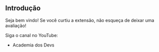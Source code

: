 ## Introdução

Seja bem vindo!
Se você curtiu a extensão, não esqueça de deixar uma avaliação!

Siga o canal no YouTube:
- Academia dos Devs
